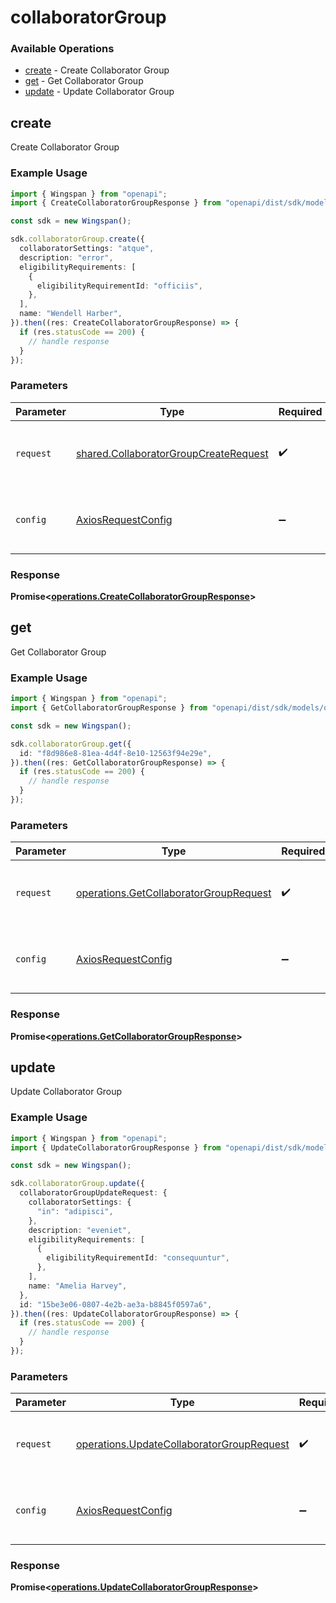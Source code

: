 # collaboratorGroup

### Available Operations

* [create](#create) - Create Collaborator Group
* [get](#get) - Get Collaborator Group
* [update](#update) - Update Collaborator Group

## create

Create Collaborator Group

### Example Usage

```typescript
import { Wingspan } from "openapi";
import { CreateCollaboratorGroupResponse } from "openapi/dist/sdk/models/operations";

const sdk = new Wingspan();

sdk.collaboratorGroup.create({
  collaboratorSettings: "atque",
  description: "error",
  eligibilityRequirements: [
    {
      eligibilityRequirementId: "officiis",
    },
  ],
  name: "Wendell Harber",
}).then((res: CreateCollaboratorGroupResponse) => {
  if (res.statusCode == 200) {
    // handle response
  }
});
```

### Parameters

| Parameter                                                                                      | Type                                                                                           | Required                                                                                       | Description                                                                                    |
| ---------------------------------------------------------------------------------------------- | ---------------------------------------------------------------------------------------------- | ---------------------------------------------------------------------------------------------- | ---------------------------------------------------------------------------------------------- |
| `request`                                                                                      | [shared.CollaboratorGroupCreateRequest](../../models/shared/collaboratorgroupcreaterequest.md) | :heavy_check_mark:                                                                             | The request object to use for the request.                                                     |
| `config`                                                                                       | [AxiosRequestConfig](https://axios-http.com/docs/req_config)                                   | :heavy_minus_sign:                                                                             | Available config options for making requests.                                                  |


### Response

**Promise<[operations.CreateCollaboratorGroupResponse](../../models/operations/createcollaboratorgroupresponse.md)>**


## get

Get Collaborator Group

### Example Usage

```typescript
import { Wingspan } from "openapi";
import { GetCollaboratorGroupResponse } from "openapi/dist/sdk/models/operations";

const sdk = new Wingspan();

sdk.collaboratorGroup.get({
  id: "f8d986e8-81ea-4d4f-8e10-12563f94e29e",
}).then((res: GetCollaboratorGroupResponse) => {
  if (res.statusCode == 200) {
    // handle response
  }
});
```

### Parameters

| Parameter                                                                                        | Type                                                                                             | Required                                                                                         | Description                                                                                      |
| ------------------------------------------------------------------------------------------------ | ------------------------------------------------------------------------------------------------ | ------------------------------------------------------------------------------------------------ | ------------------------------------------------------------------------------------------------ |
| `request`                                                                                        | [operations.GetCollaboratorGroupRequest](../../models/operations/getcollaboratorgrouprequest.md) | :heavy_check_mark:                                                                               | The request object to use for the request.                                                       |
| `config`                                                                                         | [AxiosRequestConfig](https://axios-http.com/docs/req_config)                                     | :heavy_minus_sign:                                                                               | Available config options for making requests.                                                    |


### Response

**Promise<[operations.GetCollaboratorGroupResponse](../../models/operations/getcollaboratorgroupresponse.md)>**


## update

Update Collaborator Group

### Example Usage

```typescript
import { Wingspan } from "openapi";
import { UpdateCollaboratorGroupResponse } from "openapi/dist/sdk/models/operations";

const sdk = new Wingspan();

sdk.collaboratorGroup.update({
  collaboratorGroupUpdateRequest: {
    collaboratorSettings: {
      "in": "adipisci",
    },
    description: "eveniet",
    eligibilityRequirements: [
      {
        eligibilityRequirementId: "consequuntur",
      },
    ],
    name: "Amelia Harvey",
  },
  id: "15be3e06-0807-4e2b-ae3a-b8845f0597a6",
}).then((res: UpdateCollaboratorGroupResponse) => {
  if (res.statusCode == 200) {
    // handle response
  }
});
```

### Parameters

| Parameter                                                                                              | Type                                                                                                   | Required                                                                                               | Description                                                                                            |
| ------------------------------------------------------------------------------------------------------ | ------------------------------------------------------------------------------------------------------ | ------------------------------------------------------------------------------------------------------ | ------------------------------------------------------------------------------------------------------ |
| `request`                                                                                              | [operations.UpdateCollaboratorGroupRequest](../../models/operations/updatecollaboratorgrouprequest.md) | :heavy_check_mark:                                                                                     | The request object to use for the request.                                                             |
| `config`                                                                                               | [AxiosRequestConfig](https://axios-http.com/docs/req_config)                                           | :heavy_minus_sign:                                                                                     | Available config options for making requests.                                                          |


### Response

**Promise<[operations.UpdateCollaboratorGroupResponse](../../models/operations/updatecollaboratorgroupresponse.md)>**

